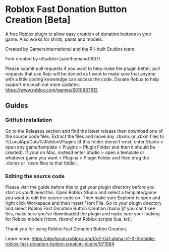 # Roblox Fast Donation Button Creation [Beta]
A free Roblox plugin to allow easy creation of donation buttons in your game. Also works for shirts, pants and models.

Created by GamersInternational and the Rii-built Studios team.

Fork created by oSudden (samtheman#0637)

Please submit pull requests if you want to help make the plugin better, pull requests that use Rojo will be denied as I want to make sure that anyone with a little coding knowledge can access the code. Donate Robux to help support me push out more updates: https://www.roblox.com/games/6010987912

## Guides

### GitHub Installation

Go to the Releases section and find the latest release then download one of the source code files. Extract the files and move any .rbxmx or .rbxm files to %LocalAppData%\Roblox\Plugins (if this folder doesn't exist, enter Studio > open any game/template > Plugins > Plugin Folder and then it should be created). If your on Mac, instead enter Studio > open a template or whatever game you want > Plugins > Plugin Folder and then drag the .rbxmx or .rbxm files to that folder.

### Editing the source code

Please visit the guide before this to get your plugin directory before you start as you'll need this. Open Roblox Studio and select a template/game you want to edit the source code on. Then make sure Explorer is open and right click Workspace and then Insert From File. Go to your plugin directory and select Roblox Fast Donation Button Creation.rbxmx [if you can't see this, make sure you've downloaded the plugin and make sure your looking for Roblox models [rbxm, rbxmx] not Roblox scripts [lua, txt].

Thank you for using Roblox Fast Donation Button Creation.

Learn more: https://devforum.roblox.com/t/v2-0a1-alpha-v1-3-3-stable-roblox-fast-donation-button-creation-plugin/971984